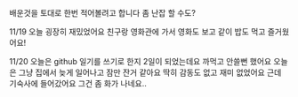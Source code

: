 배운것을 토대로 한번 적어볼려고 합니다
좀 난잡 할 수도?

11/19
오늘 굉장히 재밌었어요
친구랑 영화관에 가서 영화도 보고 같이 밥도 먹고 즐거웠어요!

11/20
오늘은 github 일기를 쓰기로 한지 2일이 되었는데요 까먹고 안쓸뻔 했어요
오늘은 그냥 집에서 늦게 일어나고 잠만 잔거 같아요 딱히 감동도 없고 재미 없었어요
근데 기숙사에 들어갔어요 그건 좀 화가 나네요..
